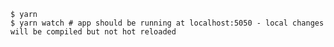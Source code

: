     $ yarn
    $ yarn watch # app should be running at localhost:5050 - local changes will be compiled but not hot reloaded
